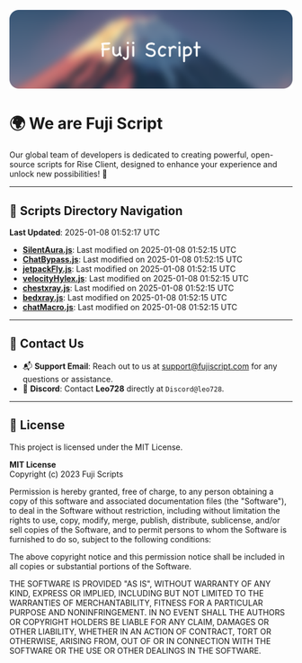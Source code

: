 ![Banner](.github/b.webp)

# 🌍 **We are Fuji Script**

Our global team of developers is dedicated to creating powerful, open-source scripts for Rise Client, designed to enhance your experience and unlock new possibilities! 🌟

---
<!-- SCRIPTS_NAVIGATION_START -->
## 📂 **Scripts Directory Navigation**

**Last Updated**: 2025-01-08 01:52:17 UTC

- **[SilentAura.js](scripts/SilentAura.js)**: Last modified on 2025-01-08 01:52:15 UTC
- **[ChatBypass.js](scripts/ChatBypass.js)**: Last modified on 2025-01-08 01:52:15 UTC
- **[jetpackFly.js](scripts/jetpackFly.js)**: Last modified on 2025-01-08 01:52:15 UTC
- **[velocityHylex.js](scripts/velocityHylex.js)**: Last modified on 2025-01-08 01:52:15 UTC
- **[chestxray.js](scripts/chestxray.js)**: Last modified on 2025-01-08 01:52:15 UTC
- **[bedxray.js](scripts/bedxray.js)**: Last modified on 2025-01-08 01:52:15 UTC
- **[chatMacro.js](scripts/chatMacro.js)**: Last modified on 2025-01-08 01:52:15 UTC

<!-- SCRIPTS_NAVIGATION_END -->

---

## 💬 **Contact Us**  
- 📬 **Support Email**: Reach out to us at [support@fujiscript.com](mailto:support@fujiscript.com) for any questions or assistance.  
- 💬 **Discord**: Contact **Leo728** directly at `Discord@leo728`.

---

## 📜 **License**

This project is licensed under the MIT License.  

**MIT License**  
Copyright (c) 2023 Fuji Scripts  

Permission is hereby granted, free of charge, to any person obtaining a copy of this software and associated documentation files (the "Software"), to deal in the Software without restriction, including without limitation the rights to use, copy, modify, merge, publish, distribute, sublicense, and/or sell copies of the Software, and to permit persons to whom the Software is furnished to do so, subject to the following conditions:  

The above copyright notice and this permission notice shall be included in all copies or substantial portions of the Software.  

THE SOFTWARE IS PROVIDED "AS IS", WITHOUT WARRANTY OF ANY KIND, EXPRESS OR IMPLIED, INCLUDING BUT NOT LIMITED TO THE WARRANTIES OF MERCHANTABILITY, FITNESS FOR A PARTICULAR PURPOSE AND NONINFRINGEMENT. IN NO EVENT SHALL THE AUTHORS OR COPYRIGHT HOLDERS BE LIABLE FOR ANY CLAIM, DAMAGES OR OTHER LIABILITY, WHETHER IN AN ACTION OF CONTRACT, TORT OR OTHERWISE, ARISING FROM, OUT OF OR IN CONNECTION WITH THE SOFTWARE OR THE USE OR OTHER DEALINGS IN THE SOFTWARE.  
